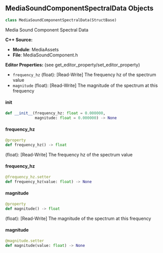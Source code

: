 ## MediaSoundComponentSpectralData Objects

```python
class MediaSoundComponentSpectralData(StructBase)
```

Media Sound Component Spectral Data

**C++ Source:**

- **Module**: MediaAssets
- **File**: MediaSoundComponent.h

**Editor Properties:** (see get_editor_property/set_editor_property)

- ``frequency_hz`` (float):  [Read-Write] The frequency hz of the spectrum value
- ``magnitude`` (float):  [Read-Write] The magnitude of the spectrum at this frequency

<a id="unreal.MediaSoundComponentSpectralData.__init__"></a>

#### __init__

```python
def __init__(frequency_hz: float = 0.000000,
             magnitude: float = 0.000000) -> None
```

<a id="unreal.MediaSoundComponentSpectralData.frequency_hz"></a>

#### frequency_hz

```python
@property
def frequency_hz() -> float
```

(float):  [Read-Write] The frequency hz of the spectrum value

<a id="unreal.MediaSoundComponentSpectralData.frequency_hz"></a>

#### frequency_hz

```python
@frequency_hz.setter
def frequency_hz(value: float) -> None
```

<a id="unreal.MediaSoundComponentSpectralData.magnitude"></a>

#### magnitude

```python
@property
def magnitude() -> float
```

(float):  [Read-Write] The magnitude of the spectrum at this frequency

<a id="unreal.MediaSoundComponentSpectralData.magnitude"></a>

#### magnitude

```python
@magnitude.setter
def magnitude(value: float) -> None
```

<a id="unreal.MediaSourceCacheSettings"></a>